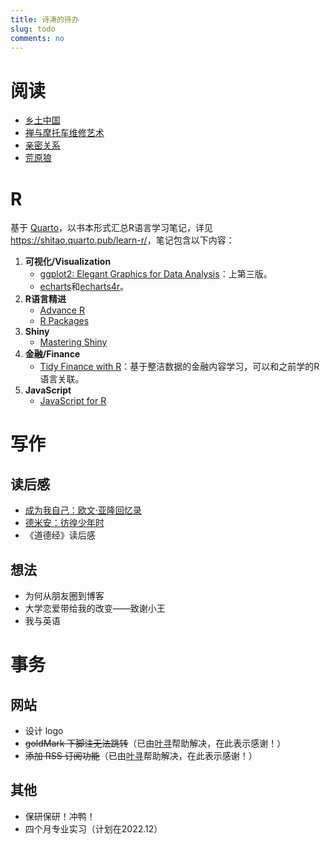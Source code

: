 ```yaml
---
title: 诗涛的待办
slug: todo
comments: no
---
```


# 阅读

- [乡土中国](https://book.douban.com/subject/30761674/)
- [禅与摩托车维修艺术](https://book.douban.com/subject/30208077/)
- [亲密关系](https://book.douban.com/subject/26585065/)
- [荒原狼](https://book.douban.com/subject/35607089/)

<!-- 大致翻了翻，不看了
- [卡片笔记写作法](https://book.douban.com/subject/35503571/)
-->

# R

基于 [Quarto](https://quarto.org/)，以书本形式汇总R语言学习笔记，详见 <https://shitao.quarto.pub/learn-r/>，笔记包含以下内容：

1. **可视化/Visualization**
    - [ggplot2: Elegant Graphics for Data Analysis](https://ggplot2-book.org/)：上第三版。
    - [echarts](https://echarts.apache.org/en/index.html)和[echarts4r](https://echarts4r.john-coene.com/index.html)。
1. **R语言精进**
    - [Advance R](https://adv-r.hadley.nz/)
    - [R Packages](https://r-pkgs.org/)
1. **Shiny**
    - [Mastering Shiny](https://mastering-shiny.org/)
1. **金融/Finance**
    - [Tidy Finance with R](https://www.tidy-finance.org/index.html)：基于整洁数据的金融内容学习，可以和之前学的R语言关联。
1. **JavaScript**
    - [JavaScript for R](https://book.javascript-for-r.com/)

# 写作

## 读后感

- [成为我自己：欧文·亚隆回忆录](https://book.douban.com/subject/33460827/)
- [德米安：彷徨少年时](https://book.douban.com/subject/35060088/)
- 《道德经》读后感

## 想法

- 为何从朋友圈到博客
- 大学恋爱带给我的改变——致谢小王
- 我与英语

# 事务

## 网站

- 设计 logo
- ~~goldMark 下脚注无法跳转~~（已由[叶寻](https://cyrusyip.org/zh-cn/)帮助解决，在此表示感谢！）
- ~~添加 RSS 订阅功能~~（已由[叶寻](https://cyrusyip.org/zh-cn/)帮助解决，在此表示感谢！）

## 其他

- 保研保研！冲鸭！
- 四个月专业实习（计划在2022.12）
